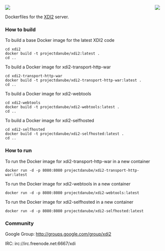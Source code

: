 <a href="http://projectdanube.org/" target="_blank"><img src="http://projectdanube.github.com/xdi2/images/projectdanube_logo.png" align="right"></a>
<img src="http://projectdanube.github.com/xdi2/images/logo64.png"><br>

Dockerfiles for the [XDI2](http://github.com/projectdanube/xdi2) server.

### How to build

To build a base Docker image for the latest XDI2 code

	cd xdi2
    docker build -t projectdanube/xdi2:latest .
    cd ..

To build a Docker image for xdi2-transport-http-war

	cd xdi2-transport-http-war
    docker build -t projectdanube/xdi2-transport-http-war:latest .
    cd ..

To build a Docker image for xdi2-webtools

	cd xdi2-webtools
    docker build -t projectdanube/xdi2-webtools:latest .
    cd ..

To build a Docker image for xdi2-selfhosted

	cd xdi2-selfhosted
    docker build -t projectdanube/xdi2-selfhosted:latest .
    cd ..

### How to run

To run the Docker image for xdi2-transport-http-war in a new container

	docker run -d -p 8080:8080 projectdanube/xdi2-transport-http-war:latest

To run the Docker image for xdi2-webtools in a new container

	docker run -d -p 8080:8080 projectdanube/xdi2-webtools:latest

To run the Docker image for xdi2-selfhosted in a new container

	docker run -d -p 8080:8080 projectdanube/xdi2-selfhosted:latest

### Community

Google Group: http://groups.google.com/group/xdi2

IRC: irc://irc.freenode.net:6667/xdi
